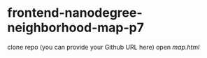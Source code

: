 frontend-nanodegree-neighborhood-map-p7
=======================================


clone repo (you can provide your Github URL here)
open *map.html*
